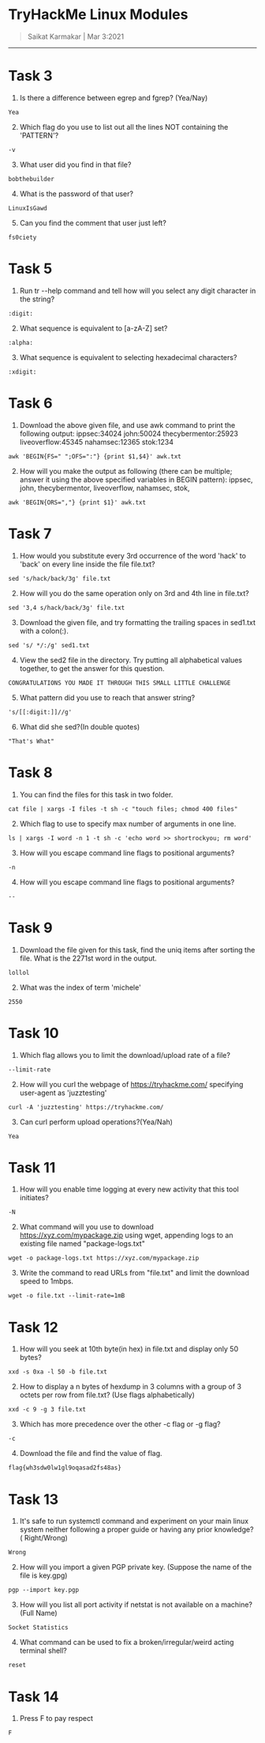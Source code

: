 # TryHackMe Linux Modules

> Saikat Karmakar | Mar 3:2021

-------------------------------------------------------------------------------

# Task 3 
1.	Is there a difference between egrep and fgrep? (Yea/Nay)
```
Yea
```
2.	Which flag do you use to list out all the lines NOT containing the 			'PATTERN'?
```
-v
```
3.	What user did you find in that file?
```
bobthebuilder
```
4.	What is the password of that user?
```
LinuxIsGawd
```
5.	Can you find the comment that user just left?
```
fs0ciety
```

# Task 5
1.	Run tr --help command and tell how will you select any digit character in 	  the string?
```
:digit:
```
2.	What sequence is equivalent to [a-zA-Z] set?
```
:alpha:
```
3.	What sequence is equivalent to selecting hexadecimal characters?
```
:xdigit:
```

# Task 6 
1.	Download the above given file, and use awk command  to print the following 	   output:
		ippsec:34024
		john:50024
		thecybermentor:25923
		liveoverflow:45345
		nahamsec:12365
		stok:1234
```
awk 'BEGIN{FS=" ";OFS=":"} {print $1,$4}' awk.txt
```
2.	How will you make the output as following (there can be multiple; answer 	 it using the above specified variables in BEGIN pattern):
	ippsec, john, thecybermentor, liveoverflow, nahamsec, stok,

```
awk 'BEGIN{ORS=","} {print $1}' awk.txt
```

# Task 7
1.	How would you substitute every 3rd occurrence of the word 'hack' to 'back' 	   on every line inside the file file.txt?
```
sed 's/hack/back/3g' file.txt
```
2.	How will you do the same operation only on 3rd and 4th line in file.txt?
```
sed '3,4 s/hack/back/3g' file.txt
```
3.	Download the given file, and try formatting the trailing spaces in 			sed1.txt with a colon(:).
```
sed 's/ */:/g' sed1.txt
```
4.	View the  sed2 file in the directory. Try putting all alphabetical values 	  together, to get the answer for this question.
```
CONGRATULATIONS YOU MADE IT THROUGH THIS SMALL LITTLE CHALLENGE
```
5.	What pattern did you use to reach that answer string?
```
's/[[:digit:]]//g'
```
6.	What did she sed?(In double quotes)
```
"That's What"
```

# Task 8
1.	You can find the files for this task in two folder.
```
cat file | xargs -I files -t sh -c "touch files; chmod 400 files"
```
2.	Which flag to use to specify max number of arguments in one line.
```
ls | xargs -I word -n 1 -t sh -c 'echo word >> shortrockyou; rm word'
```
3.	How will you escape command line flags to positional arguments?
```
-n
```
4.	How will you escape command line flags to positional arguments?
```
--
```

# Task 9
1.	Download the file given for this task, find the uniq items after sorting 	 the file. What is the 2271st word in the output.
```
lollol
```
2.	What was the index of term 'michele'
```
2550
```

# Task 10
1.	Which flag allows you to limit the download/upload rate of a file?
```
--limit-rate
```
2.	How will you curl the webpage of https://tryhackme.com/ specifying 			user-agent as 'juzztesting'
```
curl -A 'juzztesting' https://tryhackme.com/
```
3.	Can curl perform upload operations?(Yea/Nah)
```
Yea
```

# Task 11
1.	How will you enable time logging at every new activity that this tool 		initiates?
```
-N
```
2.	What command will you use to download https://xyz.com/mypackage.zip using 	  wget, appending logs to an existing file named "package-logs.txt"
```
wget -o package-logs.txt https://xyz.com/mypackage.zip 
```
3.	Write the command to read URLs from "file.txt" and limit the download 		speed to 1mbps.
```
wget -o file.txt --limit-rate=1mB
```

# Task 12
1.	How will you seek at 10th byte(in hex) in file.txt and display only 50 		bytes?
```
xxd -s 0xa -l 50 -b file.txt 
```
2.	How to display a n bytes of hexdump in 3 columns with a group of 3 octets 	  per row from file.txt? (Use flags alphabetically)
```
xxd -c 9 -g 3 file.txt
```
3.	Which has more precedence over the other -c flag or -g flag?
```
-c
```
4.	Download the file and find the value of flag.
```
flag{wh3sdw0lw1gl9oqasad2fs48as}
```

# Task 13
1.	It's safe to run systemctl command and experiment on your main linux 		system neither following a proper guide or having any prior knowledge? (	Right/Wrong)
```
Wrong
```
2.	How will you import a given PGP private key. (Suppose the name of the 		file is key.gpg)
```
pgp --import key.pgp
```
3.	How will you list all port activity if netstat is not available on a 		machine? (Full Name)
```
Socket Statistics
```
4.	What command can be used to fix a broken/irregular/weird acting terminal 	 shell?
```
reset 
```

# Task 14 
1.	Press F to pay respect
```
F
```